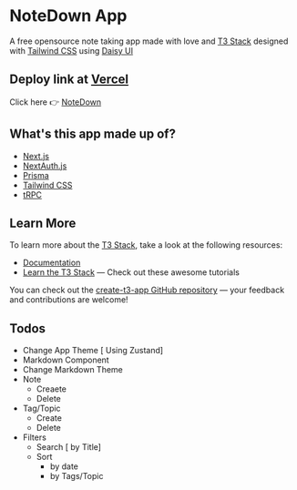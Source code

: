 # NoteDown App

A free opensource note taking app made with love and [T3 Stack](https://create.t3.gg/) designed with [Tailwind CSS](https://tailwindcss.com) using [Daisy UI](https://daisyui.com/)

## Deploy link at [Vercel](https://create.t3.gg/en/deployment/vercel)

Click here 👉 [NoteDown](https://notedown-lime.vercel.app/)

<!-- Follow our deployment guides for [Vercel](https://create.t3.gg/en/deployment/vercel), [Netlify](https://create.t3.gg/en/deployment/netlify) and [Docker](https://create.t3.gg/en/deployment/docker) for more information. -->

## What's this app made up of?

- [Next.js](https://nextjs.org)
- [NextAuth.js](https://next-auth.js.org)
- [Prisma](https://prisma.io)
- [Tailwind CSS](https://tailwindcss.com)
- [tRPC](https://trpc.io)

## Learn More

To learn more about the [T3 Stack](https://create.t3.gg/), take a look at the following resources:

- [Documentation](https://create.t3.gg/)
- [Learn the T3 Stack](https://create.t3.gg/en/faq#what-learning-resources-are-currently-available) — Check out these awesome tutorials

You can check out the [create-t3-app GitHub repository](https://github.com/t3-oss/create-t3-app) — your feedback and contributions are welcome!

## Todos

- Change App Theme [ Using Zustand]
- Markdown Component
- Change Markdown Theme
- Note
  - Creaete
  - Delete
- Tag/Topic
  - Create
  - Delete
- Filters
  - Search [ by Title]
  - Sort
    - by date
    - by Tags/Topic
